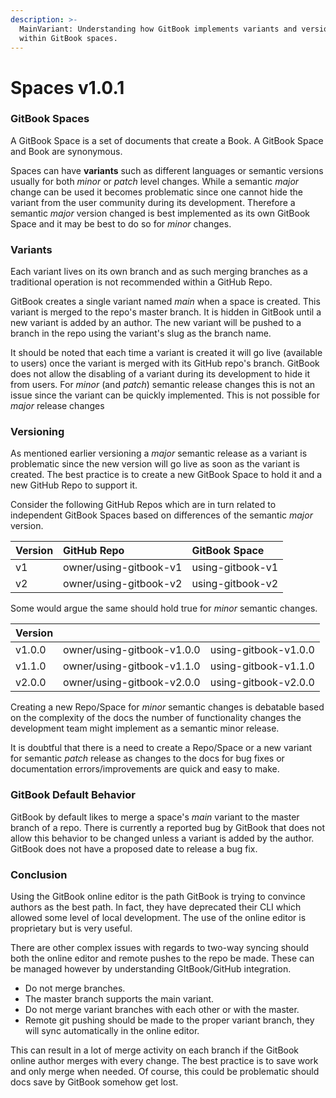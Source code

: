 ```yaml
---
description: >-
  MainVariant: Understanding how GitBook implements variants and versioning
  within GitBook spaces.
---
```


# Spaces v1.0.1

### GitBook Spaces

A GitBook Space is a set of documents that create a Book. A GitBook Space and Book are synonymous. 

Spaces can have **variants** such as different languages or semantic versions usually for both _minor_ or _patch_ level changes. While a semantic _major_ change can be used it becomes problematic since one cannot hide the variant from the user community during its development. Therefore a semantic _major_ version changed is best implemented as its own GitBook Space and it may be best to do so for _minor_ changes. 

### Variants

Each variant lives on its own branch and as such merging branches as a traditional operation is not recommended within a GitHub Repo. 

GitBook creates a single variant named _main_ when a space is created. This variant is merged to the repo's master branch. It is hidden in GitBook until a new variant is added by an author. The new variant will be pushed to a branch in the repo using the variant's slug as the branch name.

It should be noted that each time a variant is created it will go live \(available to users\) once the variant is merged with its GitHub repo's branch. GitBook does not allow the disabling of a variant during its development to hide it from users. For _minor_ \(and _patch_\) semantic release changes this is not an issue since the variant can be quickly implemented. This is not possible for _major_ release changes 

### Versioning

As mentioned earlier versioning a _major_ semantic release as a variant is problematic since the new version will go live as soon as the variant is created. The best practice is to create a new GitBook Space to hold it and a new GitHub Repo to support it.

Consider the following GitHub Repos which are in turn related to independent GitBook Spaces based on differences of the semantic _major_ version.

| Version | GitHub Repo | GitBook Space |
| :--- | :--- | :--- |
| v1 | owner/using-gitbook-v1 | using-gitbook-v1 |
| v2 | owner/using-gitbook-v2 | using-gitbook-v2 |

Some would argue the same should hold true for _minor_ semantic changes. 

| Version |  |  |
| :--- | :--- | :--- |
| v1.0.0 | owner/using-gitbook-v1.0.0 | using-gitbook-v1.0.0 |
| v1.1.0 | owner/using-gitbook-v1.1.0 | using-gitbook-v1.1.0 |
| v2.0.0 | owner/using-gitbook-v2.0.0 | using-gitbook-v2.0.0 |

Creating a new Repo/Space for _minor_ semantic changes is debatable based on the complexity of the docs the number of functionality changes the development team might implement as a semantic minor release.

It is doubtful that there is a need to create a Repo/Space or a new variant for semantic _patch_ release as changes to the docs for bug fixes or documentation errors/improvements are quick and easy to make. 

### GitBook Default Behavior

GitBook by default likes to merge a space's _main_ variant to the master branch of a repo. There is currently a reported bug by GitBook that does not allow this behavior to be changed unless a variant is added by the author. GitBook does not have a proposed date to release a bug fix.

### Conclusion

Using the GitBook online editor is the path GitBook is trying to convince authors as the best path. In fact, they have deprecated their CLI which allowed some level of local development. The use of the online editor is proprietary but is very useful. 

There are other complex issues with regards to two-way syncing should both the online editor and remote pushes to the repo be made. These can be managed however by understanding GItBook/GitHub integration.

* Do not merge branches.
* The master branch supports the main variant.
* Do not merge variant branches with each other or with the master.
* Remote git pushing should be made to the proper variant branch, they will sync automatically in the online editor.

This can result in a lot of merge activity on each branch if the GitBook online author merges with every change. The best practice is to save work and only merge when needed. Of course, this could be problematic should docs save by GitBook somehow get lost.

#### 




